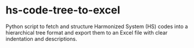 # hs-code-tree-to-excel
Python script to fetch and structure Harmonized System (HS) codes into a hierarchical tree format and export them to an Excel file with clear indentation and descriptions.
